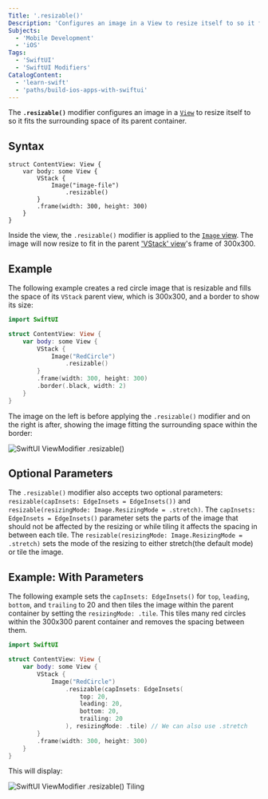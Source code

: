 ```yaml
---
Title: '.resizable()'
Description: 'Configures an image in a View to resize itself to so it fits the surrounding space of its parent container.'
Subjects:
  - 'Mobile Development'
  - 'iOS'
Tags:
  - 'SwiftUI'
  - 'SwiftUI Modifiers'
CatalogContent:
  - 'learn-swift'
  - 'paths/build-ios-apps-with-swiftui'
---
```


The **`.resizable()`** modifier configures an image in a [`View`](https://www.codecademy.com/resources/docs/swiftui/views) to resize itself to so it fits the surrounding space of its parent container.

## Syntax

```pseudo
struct ContentView: View {
    var body: some View {
        VStack {
            Image("image-file")
                .resizable()
        }
        .frame(width: 300, height: 300)
    }
}
```

Inside the view, the `.resizable()` modifier is applied to the [`Image` view](https://www.codecademy.com/resources/docs/swiftui/views/image). The image will now resize to fit in the parent ['VStack' view](https://www.codecademy.com/resources/docs/swiftui/views/vstack)'s frame of 300x300.

## Example

The following example creates a red circle image that is resizable and fills the space of its `VStack` parent view, which is 300x300, and a border to show its size:

```swift
import SwiftUI

struct ContentView: View {
    var body: some View {
        VStack {
            Image("RedCircle")
                .resizable()
        }
        .frame(width: 300, height: 300)
        .border(.black, width: 2)
    }
}
```

The image on the left is before applying the `.resizable()` modifier and on the right is after, showing the image fitting the surrounding space within the border:

![SwiftUI ViewModifier .resizable()](https://raw.githubusercontent.com/Codecademy/docs/main/media/swiftui-resizable.png)

## Optional Parameters

The `.resizable()` modifier also accepts two optional parameters: `resizable(capInsets: EdgeInsets = EdgeInsets())` and `resizable(resizingMode: Image.ResizingMode = .stretch)`. The `capInsets: EdgeInsets = EdgeInsets()` parameter sets the parts of the image that should not be affected by the resizing or while tiling it affects the spacing in between each tile. The `resizable(resizingMode: Image.ResizingMode = .stretch)` sets the mode of the resizing to either stretch(the default mode) or tile the image.

## Example: With Parameters

The following example sets the `capInsets: EdgeInsets()` for `top`, `leading`, `bottom`, and `trailing` to 20 and then tiles the image within the parent container by setting the `resizingMode: .tile`. This tiles many red circles within the 300x300 parent container and removes the spacing between them.

```swift
import SwiftUI

struct ContentView: View {
    var body: some View {
        VStack {
            Image("RedCircle")
                .resizable(capInsets: EdgeInsets(
                    top: 20,
                    leading: 20,
                    bottom: 20,
                    trailing: 20
                ), resizingMode: .tile) // We can also use .stretch
        }
        .frame(width: 300, height: 300)
    }
}
```

This will display:

![SwiftUI ViewModifier .resizable() Tiling](https://raw.githubusercontent.com/Codecademy/docs/main/media/swiftui-resizable-tile.png)
